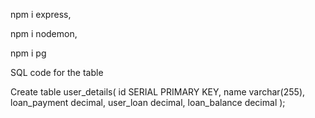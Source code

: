 npm i express,

npm i nodemon,

npm i pg 






SQL code for the table

Create table user_details(
    id SERIAL PRIMARY KEY,
    name varchar(255),
    loan_payment decimal,
    user_loan decimal,
    loan_balance decimal
);
